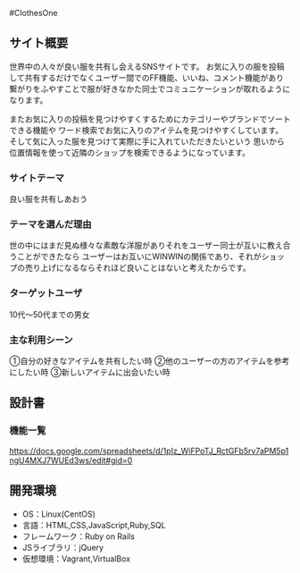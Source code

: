 #ClothesOne

## サイト概要
世界中の人々が良い服を共有し会えるSNSサイトです。
お気に入りの服を投稿して共有するだけでなくユーザー間でのFF機能、いいね、コメント機能があり
繋がりをふやすことで服が好きなかた同士でコミュニケーションが取れるようになります。

またお気に入りの投稿を見つけやすくするためにカテゴリーやブランドでソートできる機能や
ワード検索でお気に入りのアイテムを見つけやすくしています。
そして気に入った服を見つけて実際に手に入れていただきたいという
思いから位置情報を使って近隣のショップを検索できるようになっています。


### サイトテーマ
良い服を共有しあおう

### テーマを選んだ理由
世の中にはまだ見ぬ様々な素敵な洋服がありそれをユーザー同士が互いに教え合うことができたなら
ユーザーはお互いにWINWINの関係であり、それがショップの売り上げになるならそれほど良いことはないと考えたからです。

### ターゲットユーザ
10代〜50代までの男女

### 主な利用シーン
①自分の好きなアイテムを共有したい時
②他のユーザーの方のアイテムを参考にしたい時
③新しいアイテムに出会いたい時

## 設計書

### 機能一覧
https://docs.google.com/spreadsheets/d/1pIz_WiFPoTJ_RctGFb5rv7aPM5p1ngU4MXJ7WUEd3ws/edit#gid=0

## 開発環境
- OS：Linux(CentOS)
- 言語：HTML,CSS,JavaScript,Ruby,SQL
- フレームワーク：Ruby on Rails
- JSライブラリ：jQuery
- 仮想環境：Vagrant,VirtualBox

